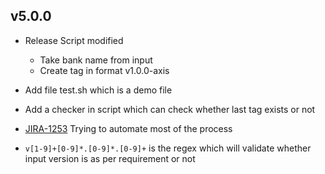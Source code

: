 ## v5.0.0

- Release Script modified

  - Take bank name from input
  - Create tag in format v1.0.0-axis

- Add file test.sh which is a demo file
- Add a checker in script which can check whether last tag exists or not
- [JIRA-1253](https://razorpay.atlassian.net/browse/PIT-1253) Trying to automate most of the process
- `v[1-9]+[0-9]*.[0-9]*.[0-9]+` is the regex which will validate whether input version is as per requirement or not
